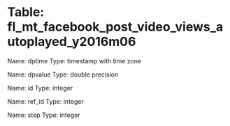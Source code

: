 Table: fl_mt_facebook_post_video_views_autoplayed_y2016m06
==========================================================

Name: dptime
Type: timestamp with time zone

Name: dpvalue
Type: double precision

Name: id
Type: integer

Name: ref_id
Type: integer

Name: step
Type: integer

